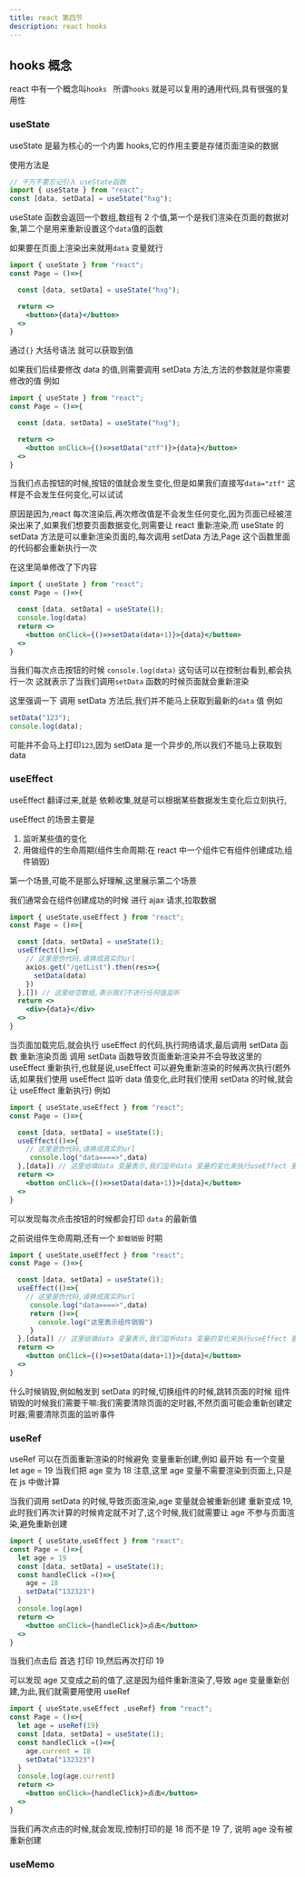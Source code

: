 ```yaml
---
title: react 第四节
description: react hooks
---
```


## hooks 概念

react 中有一个概念叫`hooks ` 所谓`hooks` 就是可以复用的通用代码,具有很强的复用性

### useState

useState 是最为核心的一个内置 hooks,它的作用主要是存储页面渲染的数据

使用方法是

```javascript
// 千万不要忘记引入 useState函数
import { useState } from "react";
const [data, setData] = useState("hxg");
```

useState 函数会返回一个数组,数组有 2 个值,第一个是我们渲染在页面的数据对象,第二个是用来重新设置这个`data`值的函数

如果要在页面上渲染出来就用`data` 变量就行

```jsx
import { useState } from "react";
const Page = ()=>{

  const [data, setData] = useState("hxg");

  return <>
    <button>{data}</button>
  <>
}
```

通过`{}` 大括号语法 就可以获取到值

如果我们后续要修改 data 的值,则需要调用 setData 方法,方法的参数就是你需要修改的值
例如

```jsx
import { useState } from "react";
const Page = ()=>{

  const [data, setData] = useState("hxg");

  return <>
    <button onClick={()=>setData("ztf")}>{data}</button>
  <>
}
```

当我们点击按钮的时候,按钮的值就会发生变化,但是如果我们直接写`data="ztf"`
这样是不会发生任何变化,可以试试

原因是因为,react 每次渲染后,再次修改值是不会发生任何变化,因为页面已经被渲染出来了,如果我们想要页面数据变化,则需要让 react 重新渲染,而 useState 的 setData 方法是可以重新渲染页面的,每次调用 setData 方法,Page 这个函数里面的代码都会重新执行一次

在这里简单修改了下内容

```jsx
import { useState } from "react";
const Page = ()=>{

  const [data, setData] = useState(1);
  console.log(data)
  return <>
    <button onClick={()=>setData(data+1)}>{data}</button>
  <>
}
```

当我们每次点击按钮的时候 `console.log(data)` 这句话可以在控制台看到,都会执行一次
这就表示了当我们调用`setData` 函数的时候页面就会重新渲染

这里强调一下 调用 setData 方法后,我们并不能马上获取到最新的`data` 值
例如

```js
setData("123");
console.log(data);
```

可能并不会马上打印`123`,因为 setData 是一个异步的,所以我们不能马上获取到 data

### useEffect

useEffect 翻译过来,就是 依赖收集,就是可以根据某些数据发生变化后立刻执行,

useEffect 的场景主要是

1. 监听某些值的变化
2. 用做组件的生命周期(组件生命周期:在 react 中一个组件它有组件创建成功,组件销毁)

第一个场景,可能不是那么好理解,这里展示第二个场景

我们通常会在组件创建成功的时候 进行 ajax 请求,拉取数据

```jsx
import { useState,useEffect } from "react";
const Page = ()=>{

  const [data, setData] = useState(1);
  useEffect(()=>{
    // 这里是伪代码,请换成真实的url
    axios.get("/getList").then(res=>{
      setData(data)
    })
  },[]) // 这里给空数组,表示我们不进行任何值监听
  return <>
    <div>{data}</div>
  <>
}
```

当页面加载完后,就会执行 useEffect 的代码,执行网络请求,最后调用 setData 函数 重新渲染页面
调用 setData 函数导致页面重新渲染并不会导致这里的 useEffect 重新执行,也就是说,useEffect 可以避免重新渲染的时候再次执行(题外话,如果我们使用 useEffect 监听 data 值变化,此时我们使用 setData 的时候,就会让 useEffect 重新执行)
例如

```jsx
import { useState,useEffect } from "react";
const Page = ()=>{

  const [data, setData] = useState(1);
  useEffect(()=>{
    // 这里是伪代码,请换成真实的url
     console.log("data====>",data)
  },[data]) // 这里给填data 变量表示,我们监听data 变量的变化来执行useEffect 里面的函数
  return <>
    <button onClick={()=>setData(data+1)}>{data}</button>
  <>
}
```

可以发现每次点击按钮的时候都会打印 `data` 的最新值

之前说组件生命周期,还有一个 `卸载销毁` 时期

```jsx
import { useState,useEffect } from "react";
const Page = ()=>{

  const [data, setData] = useState(1);
  useEffect(()=>{
    // 这里是伪代码,请换成真实的url
     console.log("data====>",data)
     return ()=>{
       console.log("这里表示组件销毁")
     }
  },[data]) // 这里给填data 变量表示,我们监听data 变量的变化来执行useEffect 里面的函数
  return <>
    <button onClick={()=>setData(data+1)}>{data}</button>
  <>
}
```

什么时候销毁,例如触发到 setData 的时候,切换组件的时候,跳转页面的时候
组件销毁的时候我们需要干嘛:我们需要清除页面的定时器,不然页面可能会重新创建定时器;需要清除页面的监听事件

### useRef

useRef 可以在页面重新渲染的时候避免 变量重新创建,例如
最开始 有一个变量 let age = 19
当我们把 age 变为 18 注意,这里 age 变量不需要渲染到页面上,只是在 js 中做计算

当我们调用 setData 的时候,导致页面渲染,age 变量就会被重新创建
重新变成 19,此时我们再次计算的时候肯定就不对了,这个时候,我们就需要让 age 不参与页面渲染,避免重新创建

```jsx
import { useState,useEffect } from "react";
const Page = ()=>{
  let age = 19
  const [data, setData] = useState(1);
  const handleClick =()=>{
    age = 18
    setData("132323")
  }
  console.log(age)
  return <>
    <button onClick={handleClick}>点击</button>
  <>
}
```

当我们点击后
首选 打印 19,然后再次打印 19

可以发现 age 又变成之前的值了,这是因为组件重新渲染了,导致 age 变量重新创建,为此,我们就需要用使用 useRef

```jsx
import { useState,useEffect ,useRef} from "react";
const Page = ()=>{
  let age = useRef(19)
  const [data, setData] = useState(1);
  const handleClick =()=>{
    age.current = 18
    setData("132323")
  }
  console.log(age.current)
  return <>
    <button onClick={handleClick}>点击</button>
  <>
}
```

当我们再次点击的时候,就会发现,控制打印的是 18 而不是 19 了,
说明 age 没有被重新创建

### useMemo
